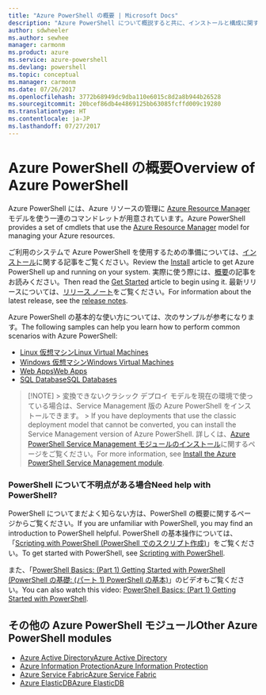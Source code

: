 ```yaml
---
title: "Azure PowerShell の概要 | Microsoft Docs"
description: "Azure PowerShell について概説すると共に、インストールと構成に関するページへのリンクを紹介します。"
author: sdwheeler
ms.author: sewhee
manager: carmonm
ms.product: azure
ms.service: azure-powershell
ms.devlang: powershell
ms.topic: conceptual
ms.manager: carmonm
ms.date: 07/26/2017
ms.openlocfilehash: 3772b68949dc9dba110e6015c8d2a8b944b26528
ms.sourcegitcommit: 20bcef86db4e4869125bb63085fcffd009c19280
ms.translationtype: HT
ms.contentlocale: ja-JP
ms.lasthandoff: 07/27/2017
---
```

# <a name="overview-of-azure-powershell"></a><span data-ttu-id="c9865-103">Azure PowerShell の概要</span><span class="sxs-lookup"><span data-stu-id="c9865-103">Overview of Azure PowerShell</span></span>

<span data-ttu-id="c9865-104">Azure PowerShell には、Azure リソースの管理に [Azure Resource Manager](/azure/azure-resource-manager/resource-group-overview) モデルを使う一連のコマンドレットが用意されています。</span><span class="sxs-lookup"><span data-stu-id="c9865-104">Azure PowerShell provides a set of cmdlets that use the [Azure Resource Manager](/azure/azure-resource-manager/resource-group-overview) model for managing your Azure resources.</span></span>

<span data-ttu-id="c9865-105">ご利用のシステムで Azure PowerShell を使用するための準備については、[インストール](install-azurerm-ps.md)に関する記事をご覧ください。</span><span class="sxs-lookup"><span data-stu-id="c9865-105">Review the [Install](install-azurerm-ps.md) article to get Azure PowerShell up and running on your system.</span></span> <span data-ttu-id="c9865-106">実際に使う際には、[概要](get-started-azureps.md)の記事をお読みください。</span><span class="sxs-lookup"><span data-stu-id="c9865-106">Then read the [Get Started](get-started-azureps.md) article to begin using it.</span></span> <span data-ttu-id="c9865-107">最新リリースについては、[リリース ノート](release-notes-azureps.md)をご覧ください。</span><span class="sxs-lookup"><span data-stu-id="c9865-107">For information about the latest release, see the [release notes](release-notes-azureps.md).</span></span>

<span data-ttu-id="c9865-108">Azure PowerShell の基本的な使い方については、次のサンプルが参考になります。</span><span class="sxs-lookup"><span data-stu-id="c9865-108">The following samples can help you learn how to perform common scenarios with Azure PowerShell:</span></span>

* [<span data-ttu-id="c9865-109">Linux 仮想マシン</span><span class="sxs-lookup"><span data-stu-id="c9865-109">Linux Virtual Machines</span></span>](/azure/virtual-machines/virtual-machines-linux-powershell-samples?toc=/powershell/azure/toc.json)
* [<span data-ttu-id="c9865-110">Windows 仮想マシン</span><span class="sxs-lookup"><span data-stu-id="c9865-110">Windows Virtual Machines</span></span>](/azure/virtual-machines/virtual-machines-windows-powershell-samples?toc=/powershell/azure/toc.json)
* [<span data-ttu-id="c9865-111">Web Apps</span><span class="sxs-lookup"><span data-stu-id="c9865-111">Web Apps</span></span>](/azure/app-service-web/app-service-powershell-samples?toc=/powershell/azure/toc.json)
* [<span data-ttu-id="c9865-112">SQL Database</span><span class="sxs-lookup"><span data-stu-id="c9865-112">SQL Databases</span></span>](/azure/sql-database/sql-database-powershell-samples?toc=/powershell/azure/toc.json)


> [!NOTE]<span data-ttu-id="c9865-113"> > 変換できないクラシック デプロイ モデルを現在の環境で使っている場合は、Service Management 版の Azure PowerShell をインストールできます。</span><span class="sxs-lookup"><span data-stu-id="c9865-113"> > If you have deployments that use the classic deployment model that cannot be converted, you can install the Service Management version of Azure PowerShell.</span></span> <span data-ttu-id="c9865-114">詳しくは、[Azure PowerShell Service Management モジュールのインストール](/powershell/azure/servicemanagement/install-azure-ps)に関するページをご覧ください。</span><span class="sxs-lookup"><span data-stu-id="c9865-114">For more information, see [Install the Azure PowerShell Service Management module](/powershell/azure/servicemanagement/install-azure-ps).</span></span>


### <a name="need-help-with-powershell"></a><span data-ttu-id="c9865-115">PowerShell について不明点がある場合</span><span class="sxs-lookup"><span data-stu-id="c9865-115">Need help with PowerShell?</span></span>

<span data-ttu-id="c9865-116">PowerShell についてまだよく知らない方は、PowerShell の概要に関するページからご覧ください。</span><span class="sxs-lookup"><span data-stu-id="c9865-116">If you are unfamiliar with PowerShell, you may find an introduction to PowerShell helpful.</span></span> <span data-ttu-id="c9865-117">PowerShell の基本操作については、「[Scripting with PowerShell (PowerShell でのスクリプト作成)](https://technet.microsoft.com/library/bb978526.aspx)」をご覧ください。</span><span class="sxs-lookup"><span data-stu-id="c9865-117">To get started with PowerShell, see [Scripting with PowerShell](https://technet.microsoft.com/library/bb978526.aspx).</span></span>

<span data-ttu-id="c9865-118">また、「[PowerShell Basics: (Part 1) Getting Started with PowerShell (PowerShell の基礎: (パート 1) PowerShell の基本)](https://channel9.msdn.com/Blogs/Taste-of-Premier/PowerShellBasicsPart1)」のビデオもご覧ください。</span><span class="sxs-lookup"><span data-stu-id="c9865-118">You can also watch this video: [PowerShell Basics: (Part 1) Getting Started with PowerShell](https://channel9.msdn.com/Blogs/Taste-of-Premier/PowerShellBasicsPart1).</span></span>

## <a name="other-azure-powershell-modules"></a><span data-ttu-id="c9865-119">その他の Azure PowerShell モジュール</span><span class="sxs-lookup"><span data-stu-id="c9865-119">Other Azure PowerShell modules</span></span>

* [<span data-ttu-id="c9865-120">Azure Active Directory</span><span class="sxs-lookup"><span data-stu-id="c9865-120">Azure Active Directory</span></span>](/powershell/azure/active-directory/)
* [<span data-ttu-id="c9865-121">Azure Information Protection</span><span class="sxs-lookup"><span data-stu-id="c9865-121">Azure Information Protection</span></span>](/powershell/azure/aip/)
* [<span data-ttu-id="c9865-122">Azure Service Fabric</span><span class="sxs-lookup"><span data-stu-id="c9865-122">Azure Service Fabric</span></span>](/powershell/azure/service-fabric/)
* [<span data-ttu-id="c9865-123">Azure ElasticDB</span><span class="sxs-lookup"><span data-stu-id="c9865-123">Azure ElasticDB</span></span>](/powershell/azure/elasticdbjobs/)
